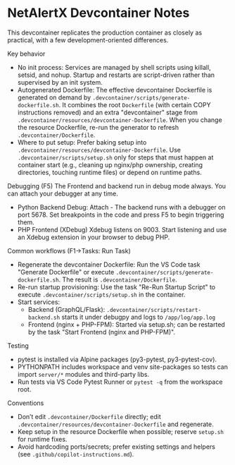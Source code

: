 # NetAlertX Devcontainer Notes

This devcontainer replicates the production container as closely as practical, with a few development-oriented differences.

Key behavior
- No init process: Services are managed by shell scripts using killall, setsid, and nohup. Startup and restarts are script-driven rather than supervised by an init system.
- Autogenerated Dockerfile: The effective devcontainer Dockerfile is generated on demand by `.devcontainer/scripts/generate-dockerfile.sh`. It combines the root `Dockerfile` (with certain COPY instructions removed) and an extra "devcontainer" stage from `.devcontainer/resources/devcontainer-Dockerfile`. When you change the resource Dockerfile, re-run the generator to refresh `.devcontainer/Dockerfile`.
- Where to put setup: Prefer baking setup into `.devcontainer/resources/devcontainer-Dockerfile`. Use `.devcontainer/scripts/setup.sh` only for steps that must happen at container start (e.g., cleaning up nginx/php ownership, creating directories, touching runtime files) or depend on runtime paths.

Debugging (F5)
The Frontend and backend run in debug mode always.  You can attach your debugger at any time.  
- Python Backend Debug: Attach - The backend runs with a debugger on port 5678. Set breakpoints in the code and press F5 to begin triggering them.
- PHP Frontend (XDebug) Xdebug listens on 9003. Start listening and use an Xdebug extension in your browser to debug PHP.

Common workflows (F1->Tasks: Run Task)
- Regenerate the devcontainer Dockerfile: Run the VS Code task "Generate Dockerfile" or execute `.devcontainer/scripts/generate-dockerfile.sh`. The result is `.devcontainer/Dockerfile`.
- Re-run startup provisioning: Use the task "Re-Run Startup Script" to execute `.devcontainer/scripts/setup.sh` in the container.
- Start services:
  - Backend (GraphQL/Flask): `.devcontainer/scripts/restart-backend.sh` starts it under debugpy and logs to `/app/log/app.log`
  - Frontend (nginx + PHP-FPM): Started via setup.sh; can be restarted by the task "Start Frontend (nginx and PHP-FPM)".

Testing
- pytest is installed via Alpine packages (py3-pytest, py3-pytest-cov).
- PYTHONPATH includes workspace and venv site-packages so tests can import `server/*` modules and third-party libs.
- Run tests via VS Code Pytest Runner or `pytest -q` from the workspace root.

Conventions
- Don’t edit `.devcontainer/Dockerfile` directly; edit `.devcontainer/resources/devcontainer-Dockerfile` and regenerate.
- Keep setup in the resource Dockerfile when possible; reserve `setup.sh` for runtime fixes.
- Avoid hardcoding ports/secrets; prefer existing settings and helpers (see `.github/copilot-instructions.md`).